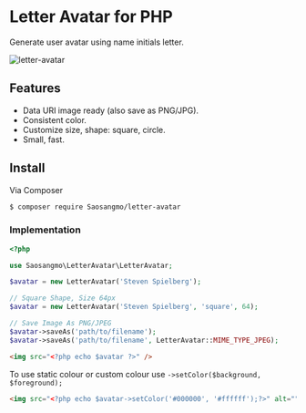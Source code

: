 # Letter Avatar for PHP

Generate user avatar using name initials letter.

![letter-avatar](https://cloud.githubusercontent.com/assets/618412/12192012/835c7488-b60d-11e5-9276-d06f42d11a86.png)

## Features
* Data URI image ready (also save as PNG/JPG).
* Consistent color.
* Customize size, shape: square, circle.
* Small, fast.

## Install

Via Composer

``` bash
$ composer require Saosangmo/letter-avatar
```

### Implementation

``` php
<?php

use Saosangmo\LetterAvatar\LetterAvatar;

$avatar = new LetterAvatar('Steven Spielberg');

// Square Shape, Size 64px
$avatar = new LetterAvatar('Steven Spielberg', 'square', 64);

// Save Image As PNG/JPEG
$avatar->saveAs('path/to/filename');
$avatar->saveAs('path/to/filename', LetterAvatar::MIME_TYPE_JPEG);

```

``` html
<img src="<?php echo $avatar ?>" />
```

To use static colour or custom colour use `->setColor($background, $foreground);`

``` html
<img src="<?php echo $avatar->setColor('#000000', '#ffffff');?>" alt="">
```
